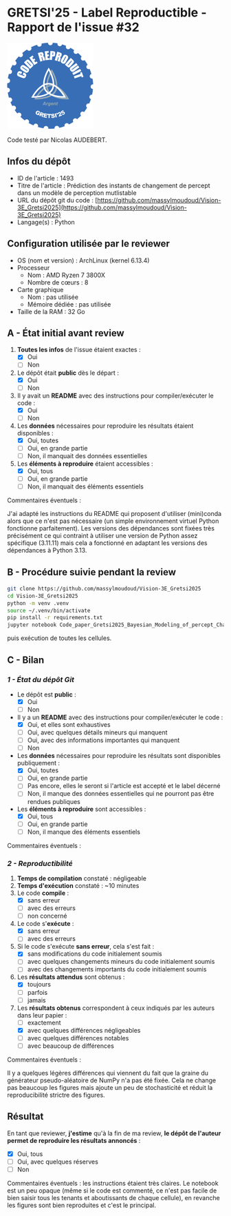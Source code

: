 # GRETSI'25 - Label Reproductible - Rapport de l'issue #32

![](../../img/label_argent.png)

Code testé par Nicolas AUDEBERT.

## Infos du dépôt

* ID de l'article : 1493
* Titre de l'article : Prédiction des instants de changement de percept dans un modèle de perception mutlistable
* URL du dépôt git du code : [https://github.com/massylmoudoud/Vision-3E_Gretsi2025](https://github.com/massylmoudoud/Vision-3E_Gretsi2025)
* Langage(s) : Python

## Configuration utilisée par le reviewer

* OS (nom et version) : ArchLinux (kernel 6.13.4)
* Processeur
  * Nom : AMD Ryzen 7 3800X
  * Nombre de cœurs : 8
* Carte graphique
  * Nom : pas utilisée
  * Mémoire dédiée : pas utilisée
* Taille de la RAM : 32 Go

## A - État initial avant review

1. **Toutes les infos** de l'issue étaient exactes :
   * [x] Oui
   * [ ] Non
2. Le dépôt était **public** dès le départ :
   * [x] Oui
   * [ ] Non
3. Il y avait un **README** avec des instructions pour compiler/exécuter le code :
   * [x] Oui
   * [ ] Non
4. Les **données** nécessaires pour reproduire les résultats étaient disponibles :
   * [x] Oui, toutes
   * [ ] Oui, en grande partie
   * [ ] Non, il manquait des données essentielles
5. Les **éléments à reproduire** étaient accessibles :
   * [x] Oui, tous
   * [ ] Oui, en grande partie
   * [ ] Non, il manquait des éléments essentiels

Commentaires éventuels :

J'ai adapté les instructions du README qui proposent d'utiliser (mini)conda alors que ce n'est pas nécessaire (un simple environnement virtuel Python fonctionne parfaitement). Les versions des dépendances sont fixées très précisément ce qui contraint à utiliser une version de Python assez spécifique (3.11.11) mais cela a fonctionné en adaptant les versions des dépendances à Python 3.13.

## B - Procédure suivie pendant la review

```bash
git clone https://github.com/massylmoudoud/Vision-3E_Gretsi2025
cd Vision-3E_Gretsi2025
python -m venv .venv
source ~/.venv/bin/activate
pip install -r requirements.txt
jupyter notebook Code_paper_Gretsi2025_Bayesian_Modeling_of_percept_Change.ipynb
```

puis exécution de toutes les cellules.

## C - Bilan

### _1 - État du dépôt Git_

* Le dépôt est **public** :
  * [X] Oui
  * [ ] Non
* Il y a un **README** avec des instructions pour compiler/exécuter le code :
  * [x] Oui, et elles sont exhaustives
  * [ ] Oui, avec quelques détails mineurs qui manquent
  * [ ] Oui, avec des informations importantes qui manquent
  * [ ] Non
* Les **données** nécessaires pour reproduire les résultats sont disponibles publiquement :
  * [x] Oui, toutes
  * [ ] Oui, en grande partie
  * [ ] Pas encore, elles le seront si l'article est accepté et le label décerné
  * [ ] Non, il manque des données essentielles qui ne pourront pas être rendues publiques
* Les **éléments à reproduire** sont accessibles :
  * [x] Oui, tous
  * [ ] Oui, en grande partie
  * [ ] Non, il manque des éléments essentiels

Commentaires éventuels :

### _2 - Reproductibilité_

1. **Temps de compilation** constaté : négligeable
2. **Temps d'exécution** constaté : ~10 minutes
3. Le code **compile** :
   * [x] sans erreur
   * [ ] avec des erreurs
   * [ ] non concerné
4. Le code s'**exécute** :
   * [x] sans erreur
   * [ ] avec des erreurs
5. Si le code s'exécute **sans erreur**, cela s'est fait :
   * [x] sans modifications du code initialement soumis
   * [ ] avec quelques changements mineurs du code initialement soumis
   * [ ] avec des changements importants du code initialement soumis
6. Les **résultats attendus** sont obtenus :
   * [x] toujours
   * [ ] parfois
   * [ ] jamais
7. Les **résultats obtenus** correspondent à ceux indiqués par les auteurs dans leur papier :
   * [ ] exactement
   * [x] avec quelques différences négligeables
   * [ ] avec quelques différences notables
   * [ ] avec beaucoup de différences

Commentaires éventuels :

Il y a quelques légères différences qui viennent du fait que la graine du générateur pseudo-aléatoire de NumPy n'a pas été fixée. Cela ne change pas beaucoup les figures mais ajoute un peu de stochasticité et réduit la reproducibilité strictre des figures.

## Résultat

En tant que reviewer, **j'estime** qu'à la fin de ma review, **le dépôt de l'auteur permet de reproduire les résultats annoncés** :

* [x] Oui, tous
* [ ] Oui, avec quelques réserves
* [ ] Non

Commentaires éventuels : les instructions étaient très claires. Le notebook est un peu opaque (même si le code est commenté, ce n'est pas facile de bien saisir tous les tenants et aboutissants de chaque cellule), en revanche les figures sont bien reproduites et c'est le principal.

